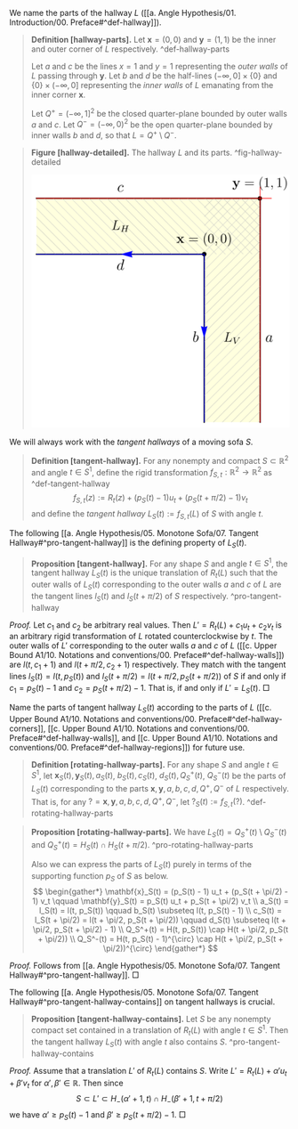 We name the parts of the hallway $L$ ([[a. Angle Hypothesis/01. Introduction/00. Preface#^def-hallway]]).

> __Definition [hallway-parts].__ Let $\mathbf{x} = (0, 0)$ and $\mathbf{y} = (1, 1)$ be the inner and outer corner of $L$ respectively. ^def-hallway-parts
> 
> Let $a$ and $c$ be the lines $x=1$ and $y=1$ representing the _outer walls_ of $L$ passing through $\mathbf{y}$. Let $b$ and $d$ be the half-lines $(-\infty, 0] \times \left\{ 0 \right\}$ and $\left\{ 0 \right\} \times (-\infty, 0]$ representing the _inner walls_ of $L$ emanating from the inner corner $\mathbf{x}$.
> 
> Let $Q^+ = (-\infty, 1]^2$ be the closed quarter-plane bounded by outer walls $a$ and $c$. Let $Q^- = (-\infty, 0)^2$ be the open quarter-plane bounded by inner walls $b$ and $d$, so that $L = Q^+ \setminus Q^-$.

> __Figure [hallway-detailed].__ The hallway $L$ and its parts. ^fig-hallway-detailed
> 
> ![40%](images/hallway-detailed.svg)

We will always work with the _tangent hallways_ of a moving sofa $S$.

> __Definition [tangent-hallway].__ For any nonempty and compact $S \subset \mathbb{R}^2$ and angle $t \in S^1$, define the rigid transformation $f_{S, t} : \mathbb{R}^2 \to \mathbb{R}^2$ as ^def-tangent-hallway
$$
f_{S, t}(z) := R_t(z) + (p_S(t) - 1)  u_t + (p_S(t + \pi/2) - 1) v_t
$$
> and define the _tangent hallway_ $L_S(t) := f_{S, t}(L)$ of $S$ with angle $t$.

The following [[a. Angle Hypothesis/05. Monotone Sofa/07. Tangent Hallway#^pro-tangent-hallway]] is the defining property of $L_S(t)$.

> __Proposition [tangent-hallway].__ For any shape $S$ and angle $t \in S^1$, the tangent hallway $L_S(t)$ is the unique translation of $R_t(L)$ such that the outer walls of $L_S(t)$ corresponding to the outer walls $a$ and $c$ of $L$ are the tangent lines $l_S(t)$ and $l_S(t + \pi/2)$ of $S$ respectively. ^pro-tangent-hallway

_Proof._ Let $c_1$ and $c_2$ be arbitrary real values. Then $L' = R_t(L) + c_1 u_t + c_2 v_t$ is an arbitrary rigid transformation of $L$ rotated counterclockwise by $t$. The outer walls of $L'$ corresponding to the outer walls $a$ and $c$ of $L$ ([[c. Upper Bound A1/10. Notations and conventions/00. Preface#^def-hallway-walls]]) are $l(t, c_1 + 1)$ and $l(t + \pi/2, c_2 + 1)$ respectively. They match with the tangent lines $l_S(t) = l(t, p_S(t))$ and $l_S(t + \pi/2) = l(t + \pi/2, p_S(t + \pi/2))$ of $S$ if and only if $c_1 = p_S(t) - 1$ and $c_2 = p_S(t + \pi/2) - 1$. That is, if and only if $L' = L_S(t)$. □

Name the parts of tangent hallway $L_S(t)$ according to the parts of $L$ ([[c. Upper Bound A1/10. Notations and conventions/00. Preface#^def-hallway-corners]], [[c. Upper Bound A1/10. Notations and conventions/00. Preface#^def-hallway-walls]], and [[c. Upper Bound A1/10. Notations and conventions/00. Preface#^def-hallway-regions]]) for future use.

> __Definition [rotating-hallway-parts].__ For any shape $S$ and angle $t \in S^1$, let $\mathbf{x}_S(t), \mathbf{y}_S(t), a_S(t)$, $b_S(t), c_S(t)$, $d_S(t), Q^+_S(t)$, $Q^-_S(t)$ be the parts of $L_S(t)$ corresponding to the parts $\mathbf{x}, \mathbf{y}, a, b, c, d, Q^+, Q^-$ of $L$ respectively. That is, for any $? = \mathbf{x}, \mathbf{y}, a, b, c, d, Q^+, Q^-$, let $?_S(t) := f_{S, t}(?)$. ^def-rotating-hallway-parts

> __Proposition [rotating-hallway-parts].__ We have $L_S(t) = Q_S^+(t) \setminus Q_S^-(t)$ and $Q^+_S(t) = H_S(t) \cap H_S(t + \pi/2)$. ^pro-rotating-hallway-parts
> 
> Also we can express the parts of $L_S(t)$ purely in terms of the supporting function $p_S$ of $S$ as below.
$$
\begin{gather*}
\mathbf{x}_S(t) = (p_S(t) - 1) u_t + (p_S(t + \pi/2) - 1) v_t \qquad
\mathbf{y}_S(t) = p_S(t) u_t + p_S(t + \pi/2) v_t \\
a_S(t) = l_S(t) = l(t, p_S(t)) \qquad
b_S(t) \subseteq l(t, p_S(t) - 1) \\
c_S(t) = l_S(t + \pi/2) = l(t + \pi/2, p_S(t + \pi/2)) \qquad 
d_S(t) \subseteq l(t + \pi/2, p_S(t + \pi/2) - 1) \\
Q_S^+(t) = H(t, p_S(t)) \cap H(t + \pi/2, p_S(t + \pi/2)) \\
Q_S^-(t) = H(t, p_S(t) - 1)^{\circ} \cap H(t + \pi/2, p_S(t + \pi/2))^{\circ}
\end{gather*}
$$

_Proof._ Follows from [[a. Angle Hypothesis/05. Monotone Sofa/07. Tangent Hallway#^pro-tangent-hallway]]. □

The following [[a. Angle Hypothesis/05. Monotone Sofa/07. Tangent Hallway#^pro-tangent-hallway-contains]] on tangent hallways is crucial.

> __Proposition [tangent-hallway-contains].__ Let $S$ be any nonempty compact set contained in a translation of $R_t(L)$ with angle $t \in S^1$. Then the tangent hallway $L_S(t)$ with angle $t$ also contains $S$. ^pro-tangent-hallway-contains

_Proof._ Assume that a translation $L'$ of $R_t(L)$ contains $S$. Write $L' = R_t(L) + \alpha' u_t + \beta' v_t$ for $\alpha', \beta' \in \mathbb{R}$. Then since
$$S \subset L' \subset H_-(\alpha' + 1, t) \cap H_-(\beta' + 1, t + \pi/2)$$we have $\alpha' \geq p_S(t) - 1$ and $\beta' \geq p_S(t + \pi/2) - 1$. □